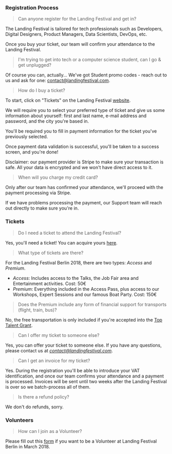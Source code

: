 ### Registration Process

> Can anyone register for the Landing Festival and get in?

The Landing Festival is tailored for tech professionals such as Developers, Digital Designers, Product Managers, Data Scientists, DevOps, etc.

Once you buy your ticket, our team will confirm your attendance to the Landing Festival.

> I'm trying to get into tech or a computer science student, can I go & get unplugged?

Of course you can, actually... We've got Student promo codes - reach out to us and ask for one: contact@landingfestival.com.

> How do I buy a ticket?

To start, click on "Tickets" on the Landing Festival [website](https://landingfestival.com/berlin/tickets?utm_source=github&utm_medium=referral&utm_content=ticket&utm_campaign=festival).

We will require you to select your preferred type of ticket and give us some information about yourself: first and last name, e-mail address and password, and the city you're based in.

You'll be required you to fill in payment information for the ticket you've previously selected.

Once payment data validation is successful, you'll be taken to a success screen, and you're done!

Disclaimer: our payment provider is Stripe to make sure your transaction is safe. All your data is encrypted and we won't have direct access to it.

> When will you charge my credit card?

Only after our team has confirmed your attendance, we'll proceed with the payment processing via Stripe.

If we have problems processing the payment, our Support team will reach out directly to make sure you're in.

### Tickets

> Do I need a ticket to attend the Landing Festival?

Yes, you'll need a ticket! You can acquire yours [here](https://landingfestival.com/berlin/tickets?utm_source=github&utm_medium=referral&utm_content=ticket&utm_campaign=festival).

> What type of tickets are there?

For the Landing Festival Berlin 2018, there are two types: *Access* and *Premium*.

- *Access*: Includes access to the Talks, the Job Fair area and Entertainment activities. Cost: 50€
- *Premium*: Everything included in the Access Pass, plus access to our Workshops, Expert Sessions and our famous Boat Party. Cost: 150€

> Does the Premium include any form of financial support for transports (flight, train, bus)?

No, the free transportation is only included if you're accepted into the [Top Talent Grant](https://landingfestival.com/berlin/top_talent).

> Can I offer my ticket to someone else?

Yes, you can offer your ticket to someone else. If you have any questions, please contact us at *contact@landingfestival.com*.

> Can I get an invoice for my ticket?

Yes. During the registration you'll be able to introduce your VAT identification, and once our team confirms your attendance and a payment is processed. Invoices will be sent until two weeks after the Landing Festival is over so we batch-process all of them.

> Is there a refund policy?

We don't do refunds, sorry.

### Volunteers

> How can I join as a Volunteer?

Please fill out this [form](https://landingjobs.typeform.com/to/sCF4OK) if you want to be a Volunteer at Landing Festival Berlin in March 2018.
